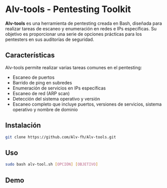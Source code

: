 # Alv-tools - Pentesting Toolkit

**Alv-tools** es una herramienta de pentesting creada en Bash, diseñada para realizar tareas de escaneo y enumeración en redes e IPs específicas. Su objetivo es proporcionar una serie de opciones prácticas para los pentesters en sus auditorías de seguridad.

## Características

Alv-tools permite realizar varias tareas comunes en el pentesting:

- Escaneo de puertos
- Barrido de ping en subredes
- Enumeración de servicios en IPs específicas
- Escaneo de red (ARP scan)
- Detección del sistema operativo y versión
- Escaneo completo que incluye puertos, versiones de servicios, sistema operativo y nombre de dominio

## Instalación

```bash
git clone https://github.com/Alv-fh/Alv-tools.git
```

## Uso

```bash
sudo bash alv-tool.sh [OPCIÓN] [OBJETIVO]
```

## Demo
